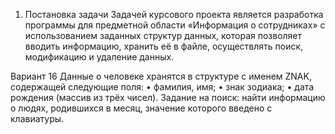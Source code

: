 1.	Постановка задачи
Задачей курсового проекта является разработка программы для предметной области «Информация о сотрудниках» с использованием заданных структур данных, которая позволяет вводить информацию, хранить её в файле, осуществлять поиск, модификацию и удаление данных.

Вариант 16
Данные о человеке хранятся в структуре с именем ZNAK, содержащей следующие поля: 
•	фамилия, имя; 
•	знак зодиака; 
•	дата рождения (массив из трёх чисел). 
Задание на поиск: найти информацию о людях, родившихся в месяц, значение которого введено с клавиатуры.


